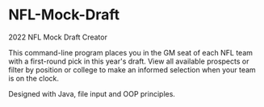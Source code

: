 # NFL-Mock-Draft
2022 NFL Mock Draft Creator

This command-line program places you in the GM seat of each NFL team with a first-round pick in this year's draft. View all available prospects or filter by position or college to make an informed selection when your team is on the clock. 

Designed with Java, file input and OOP principles. 
